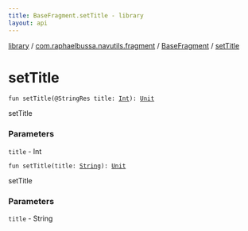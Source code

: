 ```yaml
---
title: BaseFragment.setTitle - library
layout: api
---
```


<div class='api-docs-breadcrumbs'><a href="../../index.html">library</a> / <a href="../index.html">com.raphaelbussa.navutils.fragment</a> / <a href="index.html">BaseFragment</a> / <a href="./set-title.html">setTitle</a></div>

# setTitle

<div class="overload-group" markdown="1">

<div class="signature"><code><span class="keyword">fun </span><span class="identifier">setTitle</span><span class="symbol">(</span><span class="identifier">@StringRes</span> <span class="parameterName" id="com.raphaelbussa.navutils.fragment.BaseFragment$setTitle(kotlin.Int)/title">title</span><span class="symbol">:</span>&nbsp;<a href="https://kotlinlang.org/api/latest/jvm/stdlib/kotlin/-int/index.html"><span class="identifier">Int</span></a><span class="symbol">)</span><span class="symbol">: </span><a href="https://kotlinlang.org/api/latest/jvm/stdlib/kotlin/-unit/index.html"><span class="identifier">Unit</span></a></code></div>

setTitle

### Parameters

<code>title</code> - Int

</div>
<div class="overload-group" markdown="1">

<div class="signature"><code><span class="keyword">fun </span><span class="identifier">setTitle</span><span class="symbol">(</span><span class="parameterName" id="com.raphaelbussa.navutils.fragment.BaseFragment$setTitle(kotlin.String)/title">title</span><span class="symbol">:</span>&nbsp;<a href="https://kotlinlang.org/api/latest/jvm/stdlib/kotlin/-string/index.html"><span class="identifier">String</span></a><span class="symbol">)</span><span class="symbol">: </span><a href="https://kotlinlang.org/api/latest/jvm/stdlib/kotlin/-unit/index.html"><span class="identifier">Unit</span></a></code></div>

setTitle

### Parameters

<code>title</code> - String

</div>
